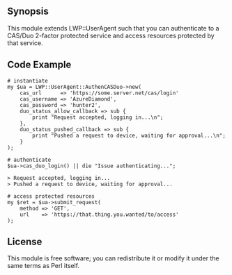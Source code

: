 ## Synopsis

This module extends LWP::UserAgent such that you can authenticate to a CAS/Duo 2-factor protected service and access resources protected by that service.

## Code Example

```
# instantiate
my $ua = LWP::UserAgent::AuthenCASDuo->new(
    cas_url      => 'https://some.server.net/cas/login'
    cas_username => 'AzureDiamond',
    cas_password => 'hunter2',
    duo_status_allow_callback => sub {
        print "Request accepted, logging in...\n";
    },
    duo_status_pushed_callback => sub {
        print "Pushed a request to device, waiting for approval...\n";
    }
);

# authenticate
$ua->cas_duo_login() || die "Issue authenticating...";

> Request accepted, logging in...
> Pushed a request to device, waiting for approval...

# access protected resources
my $ret = $ua->submit_request(
    method => 'GET',
    url    => 'https://that.thing.you.wanted/to/access'
);
```

## License

This module is free software; you can redistribute it or modify it under the same terms as Perl itself.
